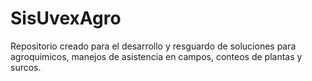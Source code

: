 # SisUvexAgro
Repositorio creado para el desarrollo y resguardo de soluciones para agroquimicos, manejos 
de asistencia en campos, conteos de plantas y surcos.
